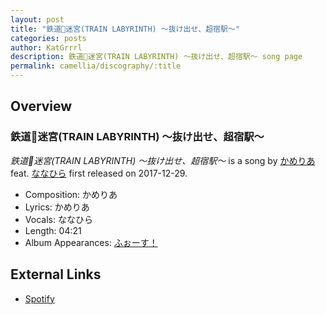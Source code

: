 ```yaml
---
layout: post
title: "鉄道🚃迷宮(TRAIN LABYRINTH) ～抜け出せ、超宿駅～"
categories: posts
author: KatGrrrl
description: 鉄道🚃迷宮(TRAIN LABYRINTH) ～抜け出せ、超宿駅～ song page
permalink: camellia/discography/:title
---
```


## Overview

### 鉄道🚃迷宮(TRAIN LABYRINTH) ～抜け出せ、超宿駅～

*鉄道🚃迷宮(TRAIN LABYRINTH) ～抜け出せ、超宿駅～* is a song by [かめりあ](/camellia) feat. [ななひら](#) first released on 2017-12-29.

* Composition: かめりあ
* Lyrics: かめりあ
* Vocals: ななひら
* Length: 04:21
* Album Appearances: [ふぉーす！](<{% link postsInclude/_posts/camellia/albums/Force/2023-12-20-Force.md %}>)

## External Links

* [Spotify](https://open.spotify.com/track/0AN24q7I9JcAh06WMTUpwk?si=4dd5414ee65e41b3)
